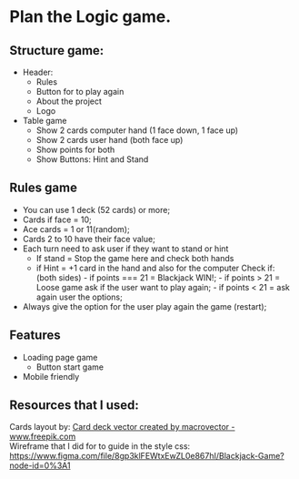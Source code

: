 # Plan the Logic game.

## Structure game:

- Header:
  - Rules
  - Button for to play again
  - About the project
  - Logo
- Table game
  - Show 2 cards computer hand (1 face down, 1 face up)
  - Show 2 cards user hand (both face up)
  - Show points for both
  - Show Buttons: Hint and Stand

## Rules game

- You can use 1 deck (52 cards) or more;
- Cards if face = 10;
- Ace cards = 1 or 11(random);
- Cards 2 to 10 have their face value;
- Each turn need to ask user if they want to stand or hint
  - If stand = Stop the game here and check both hands
  - if Hint = +1 card in the hand and also for the computer
    Check if: (both sides) - if points === 21 = Blackjack WIN!; - if points > 21 = Loose game ask if the user want to play again; - if points < 21 = ask again user the options;
- Always give the option for the user play again the game (restart);

## Features

- Loading page game
  - Button start game
- Mobile friendly

## Resources that I used:

Cards layout by:
<a href='https://www.freepik.com/vectors/card-deck'>Card deck vector created by macrovector - www.freepik.com</a><br>
Wireframe that I did for to guide in the style css:
https://www.figma.com/file/8gp3klFEWtxEwZL0e867hI/Blackjack-Game?node-id=0%3A1
